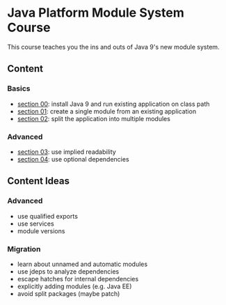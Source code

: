 # Java Platform Module System Course

This course teaches you the ins and outs of Java 9's new module system.

## Content

### Basics

* [section 00](00-class-path): install Java 9 and run existing application on class path
* [section 01](01-single-module): create a single module from an existing application
* [section 02](02-multiple-modules): split the application into multiple modules

### Advanced

* [section 03](03-implied-readability): use implied readability
* [section 04](04-optional-dependencies): use optional dependencies

## Content Ideas

### Advanced

* use qualified exports
* use services
* module versions

### Migration

* learn about unnamed and automatic modules
* use jdeps to analyze dependencies
* escape hatches for internal dependencies
* explicitly adding modules (e.g. Java EE)
* avoid split packages (maybe patch)
